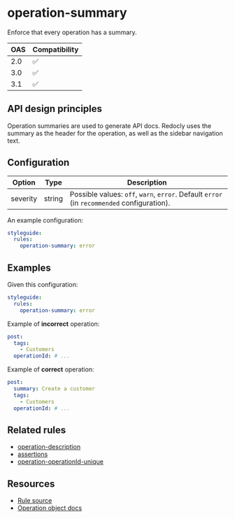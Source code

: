# operation-summary

Enforce that every operation has a summary.

|OAS|Compatibility|
|---|---|
|2.0|✅|
|3.0|✅|
|3.1|✅|


## API design principles

Operation summaries are used to generate API docs.
Redocly uses the summary as the header for the operation, as well as the sidebar navigation text.

## Configuration


|Option|Type|Description|
|---|---|---|
|severity|string|Possible values: `off`, `warn`, `error`. Default `error` (in `recommended` configuration). |

An example configuration:

```yaml
styleguide:
  rules:
    operation-summary: error
```

## Examples

Given this configuration:

```yaml
styleguide:
  rules:
    operation-summary: error
```

Example of **incorrect** operation:

```yaml
post:
  tags:
    - Customers
  operationId: # ...
```

Example of **correct** operation:

```yaml
post:
  summary: Create a customer
  tags:
    - Customers
  operationId: # ...
```

## Related rules

- [operation-description](./operation-description.md)
- [assertions](./assertions.md)
- [operation-operationId-unique](./operation-operationId-unique.md)

## Resources

- [Rule source](https://github.com/Redocly/redocly-cli/blob/master/packages/core/src/rules/common/operation-summary.ts)
- [Operation object docs](https://redocly.com/docs/openapi-visual-reference/operation/)
